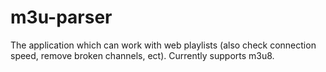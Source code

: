 # m3u-parser
The application which can work with web playlists (also check connection speed, remove broken channels, ect). Currently supports m3u8. 
